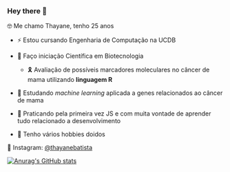 ### Hey there 👋
🤓 Me chamo Thayane, tenho 25 anos

- ⚡ Estou cursando Engenharia de Computação na UCDB
- 🧬 Faço iniciação Científica em Biotecnologia
    - 🎗 Avaliação de possíveis marcadores moleculares no câncer de mama utilizando **linguagem R**

- 👯 Estudando _machine learning_ aplicada a genes relacionados ao câncer de mama
- 🔨 Praticando pela primeira vez JS e com muita vontade de aprender tudo relacionado a desenvolvimento
- 🎈 Tenho vários hobbies doidos 


🔭 Instagram: [@thayanebatista](https://www.instagram.com/thayanebatista/)

[![Anurag's GitHub stats](https://github-readme-stats.vercel.app/api?username=thayanebatista)](https://github.com/anuraghazra/github-readme-stats)
<!--
**thayanebatista/thayanebatista** is a ✨ _special_ ✨ repository because its `README.md` (this file) appears on your GitHub profile.

Here are some ideas to get you started:

- 🔭 I’m currently working on ...
- 🌱 I’m currently learning ...
- 👯 I’m looking to collaborate on ...
- 🤔 I’m looking for help with ...
- 💬 Ask me about ...
- 📫 How to reach me: ...
- 😄 Pronouns: ...
- ⚡ Fun fact: ...
-->
